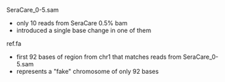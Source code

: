 SeraCare_0-5.sam
- only 10 reads from SeraCare 0.5% bam
- introduced a single base change in one of them

ref.fa
- first 92 bases of region from chr1 that matches reads from SeraCare_0-5.sam
- represents a "fake" chromosome of only 92 bases

